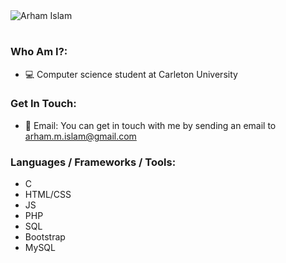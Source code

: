 <!-- Name -->
<img src="https://github.com/arhamislam/arhamislam/assets/109931513/f6f782de-536a-4903-a657-8d5a118b3b27" alt="Arham Islam">
<h1></h1>

<!-- Who Am I -->
<h3>Who Am I?:</h3>
<ul>
	<li>💻 Computer science student at Carleton University</li>
</ul>

<!-- Get In Touch -->
<h3>Get In Touch:</h3>
<ul>
	<li>📧 Email: You can get in touch with me by sending an email to <a href="mailto:arham.m.islam@gmail.com">arham.m.islam@gmail.com</a></li>
</ul>

<!-- Languages / Frameworks / Tools -->
<h3>Languages / Frameworks / Tools:</h3>
<ul>
	<li>C</li>
	<li>HTML/CSS</li>
	<li>JS</li>
	<li>PHP</li>
	<li>SQL</li>
	<li>Bootstrap</li>
	<li>MySQL</li>
</ul>

<!--
	arhamislam/arhamislam is a ✨ special ✨ repository because its `README.md` (this file) appears on your GitHub profile.
	You can click the Preview link to take a look at your changes.
-->
